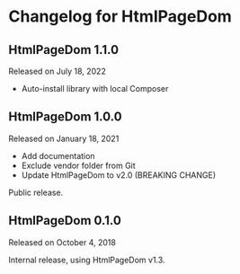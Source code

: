 # Changelog for HtmlPageDom

## HtmlPageDom 1.1.0
Released on July 18, 2022

- Auto-install library with local Composer

## HtmlPageDom 1.0.0
Released on January 18, 2021

- Add documentation
- Exclude vendor folder from Git
- Update HtmlPageDom to v2.0 (BREAKING CHANGE)

Public release.

## HtmlPageDom 0.1.0
Released on October 4, 2018

Internal release, using HtmlPageDom v1.3.